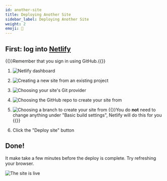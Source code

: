 ```yaml
---
id: another-site
title: Deploying Another Site
sidebar_label: Deploying Another Site
weight: 2
emoji: 🚀
---
```


## First: log into [Netlify](https://www.netlify.com/)

{{<note type="tip" title="Remember">}}Remember that you sign in using GitHub.{{</note>}}

1. ![Netlify dashboard](01-netlify-dashboard.png "On your Netlify dashboard, click Sites in the top navigation")

2. ![Creating a new site from an existing project](02-sites-page.png "Click on the 'Add new site' button, then 'Import an existing project'")

3. ![Choosing your site's Git provider](03-git-provider.png "This might be familiar now! Click 'GitHub' as your Git provider")

4. ![Choosing the GitHub repo to create your site from](04-choose-repo.png "A pop up will show briefly, but then you'll see a list of your GitHub repos. Click on the relevant one")

5. ![Choosing a branch to create your site from](05-choose-branch.png "Under 'Branch to deploy' choose the 'main' branch of your repo, which is usually called `main`.")
   {{<note type="tip">}}You do **not** need to change anything under "Basic build settings", Netlify will do this for you {{</note>}}

6. Click the "Deploy site" button

## Done!

It make take a few minutes before the deploy is complete. Try refreshing your browser.

<!-- 06-site-is-live.png -->

![The site is live](06-site-is-live.png "When a `.netlify.app` URL appears then the site is live!")
